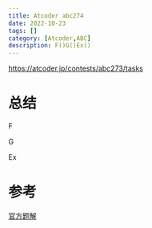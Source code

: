 ```yaml
---
title: Atcoder abc274
date: 2022-10-23
tags: []
category: [Atcoder,ABC]
description: F()G()Ex()
---
```


https://atcoder.jp/contests/abc273/tasks

# 总结

F

G


Ex

# 参考

[官方题解](https://atcoder.jp/contests/abc273/editorial)

